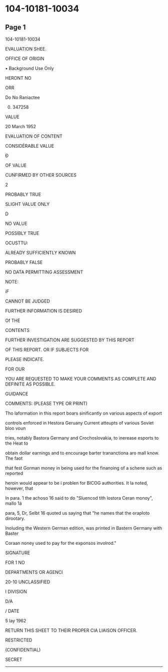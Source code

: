 # 104-10181-10034

## Page 1

104-10181-10034

EVALUATION SHEE.

OFFICE OF ORIGIN

• Background Use Only

HERONT NO

ORR

Do No Raniactee

00. 347258

VALUE

20 March 1952

EVALUATION OF CONTENT

CONSIDÉRABLE VALUE

Đ

OF VALUE

CUNFIRMED BY OTHER SOURCES

2

PROBABLY TRUE

SLIGHT VALUE ONLY

D

NO VALUE

POSSIBLY TRUE

OCUSTTU:

ALREADY SUFFICIENTLY KNOWN

PROBABLY FALSE

NO DATA PERMITTING ASSESSMENT

NOTE:

iF

CANNOT BE JUDGED

FURTHER INFORMATION IS DESIRED

Of THE

CONTENTS

FURTHER INVESTIGATION ARE SUGGESTED BY THIS REPORT

OF THIS REPORT. OR IF SUBJECTS FOR

PLEASE INDICATE.

FOR OUR

YOU ARE REQUESTED TO MAKE YOUR COMMENTS AS COMPLETE AND DEFINITE AS POSSIBLE.

GUIDANCE

COMMENTS: (PLEASE TYPE OR PRINT)

Tho laformation in this report boars sinificantly on various aspects of export

controls enforced in Hestora Geruany Current atteupts of various Soviet bloo voun

tries, notably Bastora Germany and Crochoslovakia, to inerease esports to the Heat to

obtain dollar earnings and to encourage barter trananctiona aro mall know. The faot

that fest Gorman money in being used for the finanoing of a schene such as reported

heroin would appear to be i problen for BICOG authorities. It la noted, however, that

In para. 1 the achoso 16 said to do "Sluencod tith lostora Ceran monoy", mallo 1á

para, 5, Dr, Selbt 16 quoted us saying that "he names that the oraploto dirootary.

Inoluding the Western German edition, was printed in Bastern Germany with Baster

Coraan noney used to pay for the exponsos involrod."

SIGNATURE

FOR 1 NO

DEPARTMENTS OR AGENCI

20-10 UNCLASSIFIED

I DIVISION

D/A

/ DATE

5 lay 1962

RETURN THIS SHEET TO THEIR PROPER CIA LIAISON OFFICER.

RESTRICTED

(CONFIDENTIAL)

SECRET

---

